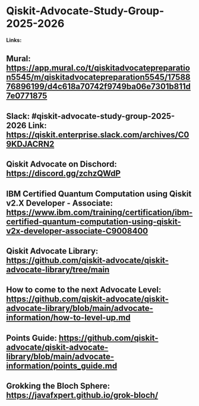 # Qiskit-Advocate-Study-Group-2025-2026
**Links:**
## Mural: https://app.mural.co/t/qiskitadvocatepreparation5545/m/qiskitadvocatepreparation5545/1758876896199/d4c618a70742f9749ba06e7301b811d7e0771875
## Slack: #qiskit-advocate-study-group-2025-2026 Link: https://qiskit.enterprise.slack.com/archives/C09KDJACRN2
## Qiskit Advocate on Dischord: https://discord.gg/zchzQWdP
## IBM Certified Quantum Computation using Qiskit v2.X Developer - Associate: https://www.ibm.com/training/certification/ibm-certified-quantum-computation-using-qiskit-v2x-developer-associate-C9008400
## Qiskit Advocate Library: https://github.com/qiskit-advocate/qiskit-advocate-library/tree/main
## How to come to the next Advocate Level: https://github.com/qiskit-advocate/qiskit-advocate-library/blob/main/advocate-information/how-to-level-up.md
## Points Guide: https://github.com/qiskit-advocate/qiskit-advocate-library/blob/main/advocate-information/points_guide.md
## Grokking the Bloch Sphere: https://javafxpert.github.io/grok-bloch/
